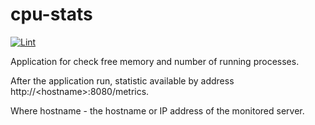 cpu-stats
=========
[![Lint](https://github.com/Nmishin/cpu-stats/actions/workflows/lint.yml/badge.svg)](https://github.com/Nmishin/cpu-stats/actions/workflows/lint.yml)

Application for check free memory and number of running processes.

After the application run, statistic available by address http://\<hostname\>:8080/metrics.

Where hostname - the hostname or IP address of the monitored server.

